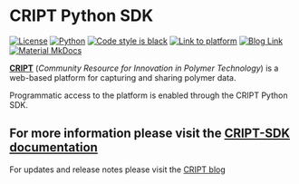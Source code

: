 # CRIPT Python SDK

[![License](https://img.shields.io/github/license/C-Accel-CRIPT/cript-excel-uploader?style=flat-square)](https://github.com/C-Accel-CRIPT/cript-excel-uploader/blob/master/LICENSE)
[![Python](https://img.shields.io/badge/Language-Python%203.9+-blue?style=flat-square&logo=python)](https://www.python.org/)
[![Code style is black](https://img.shields.io/badge/Code%20Style-black-000000.svg?style=flat-square&logo=python)](https://github.com/psf/black)
[![Link to platform](https://img.shields.io/badge/platform-criptapp.org-blueviolet?style=flat-square)](https://criptapp.org/)
[![Blog Link](https://img.shields.io/badge/Blog-blog.criptapp.org-blueviolet?style=flat-square)](https://blog.criptapp.org)
[![Material MkDocs](https://img.shields.io/badge/Docs-mkdocs--material-blueviolet?style=flat-square&logo=markdown)](https://squidfunk.github.io/mkdocs-material/)

[**CRIPT**](https://criptapp.org)
(_Community Resource for Innovation in Polymer Technology_) is a web-based platform for capturing and sharing polymer data. 

Programmatic access to the platform is enabled through the CRIPT Python SDK.

## For more information please visit the [CRIPT-SDK documentation](https://c-accel-cript.github.io/cript/)

For updates and release notes please visit the [CRIPT blog](https://blog.criptapp.org)

